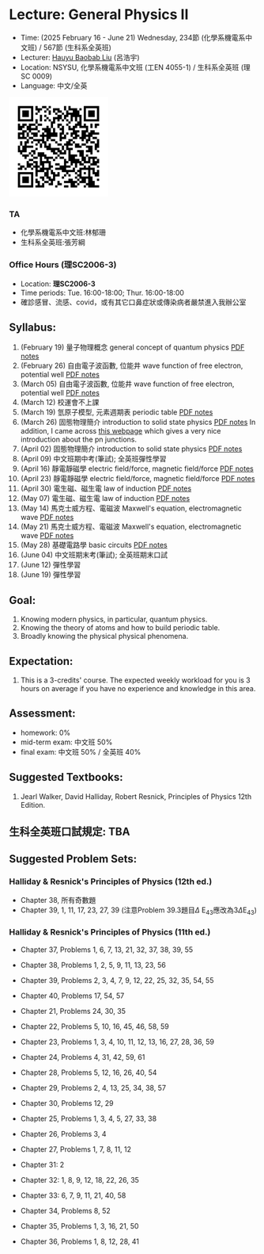 # Lecture: General Physics II
* Time: (2025 February 16 - June 21) Wednesday, 234節 (化學系機電系中文班) / 567節 (生科系全英班)
* Lecturer: [Hauyu Baobab Liu](https://baobabyoo.github.io/) (呂浩宇)
* Location: NSYSU, 化學系機電系中文班 (工EN 4055-1) / 生科系全英班 (理SC 0009)
* Language: 中文/全英

<img src="./images/Lecture_GeneralPhysicsII_QR.png" alt="QRcode" width="200px"/>

### TA
- 化學系機電系中文班:林郁珊
- 生科系全英班:張芳綱

### Office Hours (理SC2006-3)
- Location: **理SC2006-3**
- Time periods: Tue. 16:00-18:00; Thur. 16:00-18:00
- 確診感冒、流感、covid，或有其它口鼻症狀或傳染病者嚴禁進入我辦公室

## Syllabus:
1. (February 19) 量子物理概念 general concept of quantum physics [PDF notes](https://github.com/baobabyoo/Lecture_GeneralPhysics_2023Feb/blob/master/lecture_notes/QuantumPhysics_part1.pdf)
2. (February 26) 自由電子波函數, 位能井 wave function of free electron, potential well [PDF notes](https://github.com/baobabyoo/Lecture_GeneralPhysics_2023Feb/blob/master/lecture_notes/QuantumPhysics_part1.pdf)
3. (March 05) 自由電子波函數, 位能井 wave function of free electron, potential well [PDF notes](https://github.com/baobabyoo/Lecture_GeneralPhysics_2023Feb/blob/master/lecture_notes/QuantumPhysics_part1.pdf)
4. (March 12) 校運會不上課
5. (March 19) 氫原子模型, 元素週期表 periodic table [PDF notes](https://github.com/baobabyoo/Lecture_GeneralPhysics_2023Feb/blob/master/lecture_notes/QuantumPhysics_part2.pdf)
6. (March 26) 固態物理簡介 introduction to solid state physics [PDF notes](https://github.com/baobabyoo/Lecture_GeneralPhysics_2023Feb/blob/master/lecture_notes/QuantumPhysics_part3.pdf) In addition, I came across [this webpage](https://www.pveducation.org/pvcdrom/pn-junctions/bias-of-pn-junctions) which gives a very nice introduction about the pn junctions.
7. (April 02) 固態物理簡介 introduction to solid state physics [PDF notes](https://github.com/baobabyoo/Lecture_GeneralPhysics_2023Feb/blob/master/lecture_notes/QuantumPhysics_part3.pdf)
8. (April 09) 中文班期中考(筆試); 全英班彈性學習
9. (April 16) 靜電靜磁學 electric field/force, magnetic field/force [PDF notes](https://github.com/baobabyoo/Lecture_GeneralPhysics_2023Feb/blob/master/lecture_notes/Electromagnetic_part1.pdf)
10. (April 23) 靜電靜磁學 electric field/force, magnetic field/force [PDF notes](https://github.com/baobabyoo/Lecture_GeneralPhysics_2023Feb/blob/master/lecture_notes/Electromagnetic_part1.pdf)
11. (April 30) 電生磁、磁生電 law of induction [PDF notes](https://github.com/baobabyoo/Lecture_GeneralPhysics_2023Feb/blob/master/lecture_notes/Electromagnetic_part2.pdf)
12. (May 07) 電生磁、磁生電 law of induction [PDF notes](https://github.com/baobabyoo/Lecture_GeneralPhysics_2023Feb/blob/master/lecture_notes/Electromagnetic_part2.pdf)
13. (May 14) 馬克士威方程、電磁波 Maxwell's equation, electromagnetic wave [PDF notes](https://github.com/baobabyoo/Lecture_GeneralPhysics_2023Feb/blob/master/lecture_notes/Electromagnetic_part4.pdf)
14. (May 21) 馬克士威方程、電磁波 Maxwell's equation, electromagnetic wave [PDF notes](https://github.com/baobabyoo/Lecture_GeneralPhysics_2023Feb/blob/master/lecture_notes/Electromagnetic_part4.pdf)
15. (May 28) 基礎電路學 basic circuits [PDF notes](https://github.com/baobabyoo/Lecture_GeneralPhysics_2023Feb/blob/master/lecture_notes/Electromagnetic_part3.pdf)
16. (June 04) 中文班期末考(筆試); 全英班期末口試
17. (June 12) 彈性學習
18. (June 19) 彈性學習

## Goal:
1. Knowing modern physics, in particular, quantum physics.
2. Knowing the theory of atoms and how to build periodic table.
3. Broadly knowing the physical physical phenomena.

## Expectation:
1. This is a 3-credits' course. The expected weekly workload for you is 3 hours on average if you have no experience and knowledge in this area.

## Assessment:
- homework: 0%
- mid-term exam: 中文班 50%
- final exam: 中文班 50% / 全英班 40%

## Suggested Textbooks:
1. Jearl Walker, David Halliday, Robert Resnick, Principles of Physics 12th Edition.

## 生科全英班口試規定: TBA

## Suggested Problem Sets:

### Halliday & Resnick's Principles of Physics (12th ed.)

- Chapter 38, 所有奇數題
- Chapter 39, 1, 11, 17, 23, 27, 39 (注意Problem 39.3題目$\Delta$ E<sub>43</sub>應改為3$\Delta$E<sub>43</sub>)

### Halliday & Resnick's Principles of Physics (11th ed.)

- Chapter 37, Problems 1, 6, 7, 13, 21, 32, 37, 38, 39, 55
- Chapter 38, Problems 1, 2, 5, 9, 11, 13, 23, 56
- Chapter 39, Problems 2, 3, 4, 7, 9, 12, 22, 25, 32, 35, 54, 55
- Chapter 40, Problems 17, 54, 57

- Chapter 21, Problems 24, 30, 35
- Chapter 22, Problems 5, 10, 16, 45, 46, 58, 59
- Chapter 23, Problems 1, 3, 4, 10, 11, 12, 13, 16, 27, 28, 36, 59

- Chapter 24, Problems 4, 31, 42, 59, 61
- Chapter 28, Problems 5, 12, 16, 26, 40, 54
- Chapter 29, Problems 2, 4, 13, 25, 34, 38, 57
- Chapter 30, Problems 12, 29

- Chapter 25, Problems 1, 3, 4, 5, 27, 33, 38
- Chapter 26, Problems 3, 4
- Chapter 27, Problems 1, 7, 8, 11, 12

- Chapter 31: 2
- Chapter 32: 1, 8, 9, 12, 18, 22, 26, 35
- Chapter 33: 6, 7, 9, 11, 21, 40, 58

- Chapter 34, Problems 8, 52
- Chapter 35, Problems 1, 3, 16, 21, 50
- Chapter 36, Problems 1, 8, 12, 28, 41
